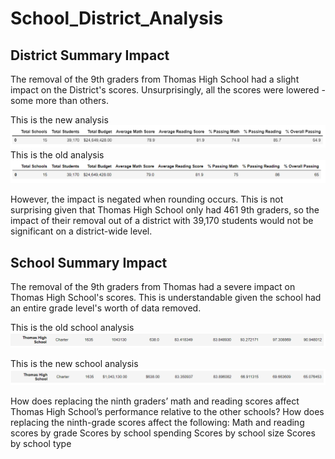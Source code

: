 # School_District_Analysis

## District Summary Impact
The removal of the 9th graders from Thomas High School had a slight impact on the District's scores.  Unsurprisingly, all the scores were lowered - some more than others.

This is the new analysis
![Image of new analysis](https://github.com/smulhern03-bootcamp/School_District_Analysis/blob/master/Distict%20Summary%20New.PNG)
This is the old analysis
![Image of old analysis](https://github.com/smulhern03-bootcamp/School_District_Analysis/blob/master/District%20Summary%20Old.PNG)

However, the impact is negated when rounding occurs.  This is not surprising given that Thomas High School only had 461 9th graders, so the impact of their removal out of a district with 39,170 students would not be significant on a district-wide level.

## School Summary Impact
The removal of the 9th graders from Thomas had a severe impact on Thomas High School's scores.  This is understandable given the school had an entire grade level's worth of data removed.

This is the old school analysis
![Image of old school analysis](https://github.com/smulhern03-bootcamp/School_District_Analysis/blob/master/Thomas%20High%20School%20old.PNG)

This is the new school analysis
![Image of new school analysis](https://github.com/smulhern03-bootcamp/School_District_Analysis/blob/master/Thomas%20High%20School%20new.PNG)

How does replacing the ninth graders’ math and reading scores affect Thomas High School’s performance relative to the other schools?
How does replacing the ninth-grade scores affect the following:
Math and reading scores by grade
Scores by school spending
Scores by school size
Scores by school type
